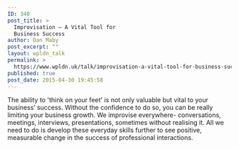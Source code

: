 ```yaml
---
ID: 340
post_title: >
  Improvisation – A Vital Tool for
  Business Success
author: Dan Maby
post_excerpt: ""
layout: wpldn_talk
permalink: >
  https://www.wpldn.uk/talk/improvisation-a-vital-tool-for-business-success
published: true
post_date: 2015-04-30 19:45:58
---
```

The ability to 'think on your feet' is not only valuable but vital to your business’ success. Without the confidence to do so, you can be really limiting your business growth. We improvise everywhere- conversations, meetings, interviews, presentations, sometimes without realising it. All we need to do is develop these everyday skills further to see positive, measurable change in the success of professional interactions.